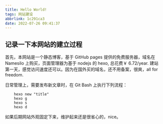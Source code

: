```yaml
---
title: Hello World!
tags: 网站建设
abbrlink: 1c291ca3
date: 2022-07-26 09:41:37
---
```


## 记录一下本网站的建立过程

首先，本网站是一个静态博客，基于 GitHub pages 提供的免费服务器，域名在 Namesilo 上购买，页面管理器为基于 nodejs 的 hexo, 总花费￥ 6.72/year. 建站第一天，感觉访问速度还可以。因为在国外买的域名，还不用备案，很爽，all for freedom.

日常管理上，需要发布新文章时，在 Git Bash 上执行下列流程：

```shell
    hexo new "title"
    hexo g
    hexo s
    hexo d
```

如果后期网站外观固定下来，维护起来还是很省心的，nice。
